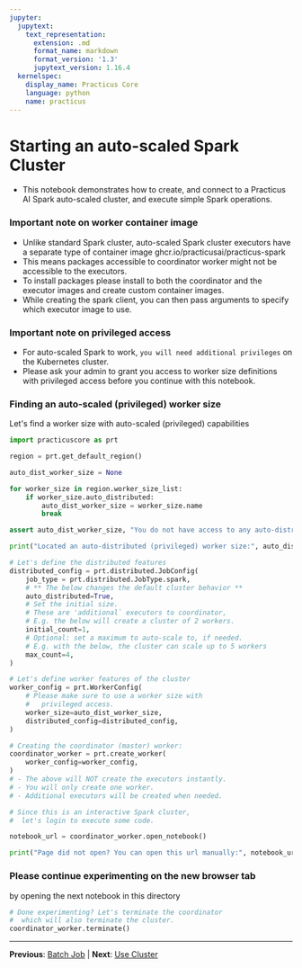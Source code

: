 ```yaml
---
jupyter:
  jupytext:
    text_representation:
      extension: .md
      format_name: markdown
      format_version: '1.3'
      jupytext_version: 1.16.4
  kernelspec:
    display_name: Practicus Core
    language: python
    name: practicus
---
```


# Starting an auto-scaled Spark Cluster

- This notebook demonstrates how to create, and connect to a Practicus AI Spark auto-scaled cluster, and execute simple Spark operations. 

### Important note on worker container image

- Unlike standard Spark cluster, auto-scaled Spark cluster executors have a separate type of container image ghcr.io/practicusai/practicus-spark
- This means packages accessible to coordinator worker might not be accessible to the executors.
- To install packages please install to both the coordinator and the executor images and create custom container images.
- While creating the spark client, you can then pass arguments to specify which executor image to use.

### Important note on privileged access

- For auto-scaled Spark to work, `you will need additional privileges` on the Kubernetes cluster.
- Please ask your admin to grant you access to worker size definitions with privileged access before you continue with this notebook.

### Finding an auto-scaled (privileged) worker size

Let's find a worker size with auto-scaled (privileged) capabilities

```python
import practicuscore as prt

region = prt.get_default_region()

auto_dist_worker_size = None

for worker_size in region.worker_size_list:
    if worker_size.auto_distributed:
        auto_dist_worker_size = worker_size.name 
        break

assert auto_dist_worker_size, "You do not have access to any auto-distributed (privileged) worker sizes"

print("Located an auto-distributed (privileged) worker size:", auto_dist_worker_size)
```

```python
# Let's define the distributed features
distributed_config = prt.distributed.JobConfig(
    job_type = prt.distributed.JobType.spark,
    # ** The below changes the default cluster behavior **
    auto_distributed=True,
    # Set the initial size. 
    # These are 'additional` executors to coordinator, 
    # E.g. the below will create a cluster of 2 workers.
    initial_count=1,
    # Optional: set a maximum to auto-scale to, if needed.
    # E.g. with the below, the cluster can scale up to 5 workers
    max_count=4,
)

# Let's define worker features of the cluster 
worker_config = prt.WorkerConfig(
    # Please make sure to use a worker size with
    #   privileged access.
    worker_size=auto_dist_worker_size,
    distributed_config=distributed_config,
)

# Creating the coordinator (master) worker:
coordinator_worker = prt.create_worker(
    worker_config=worker_config,
)
# - The above will NOT create the executors instantly.
# - You will only create one worker.
# - Additional executors will be created when needed.
```

```python
# Since this is an interactive Spark cluster, 
#  let's login to execute some code.

notebook_url = coordinator_worker.open_notebook()

print("Page did not open? You can open this url manually:", notebook_url)
```

### Please continue experimenting on the new browser tab
by opening the next notebook in this directory

```python
# Done experimenting? Let's terminate the coordinator 
#  which will also terminate the cluster.
coordinator_worker.terminate()
```


---

**Previous**: [Batch Job](../02_batch_job/batch_job.md) | **Next**: [Use Cluster](02_use_cluster.md)
